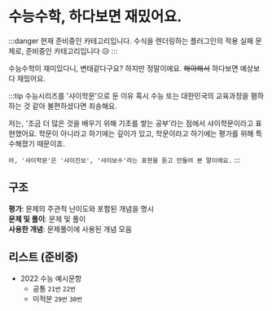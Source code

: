 # 수능수학, 하다보면 재밌어요.

:::danger 현재 준비중인 카테고리입니다.
수식을 렌더링하는 플러그인의 적용 실패 문제로, 준비중인 카테고리입니다 :disappointed_relieved:
:::

수능수학이 재미있다니, 변태같다구요? 하지만 정말이에요. ~~해야해서~~ 하다보면 예상보다 재밌어요.

:::tip 수능시리즈를 '샤이학문'으로 둔 이유
혹시 수능 또는 대한민국의 교육과정을 폄하하는 것 같아 불편하셨다면 죄송해요.

저는, '조금 더 많은 것을 배우기 위해 기초를 쌓는 공부'라는 점에서 샤이학문이라고 표현했어요.
학문이 아니라고 하기에는 깊이가 있고, 학문이라고 하기에는 평가를 위해 특수해졌기 때문이죠.

`아, '샤이학문'은 '샤이진보', '샤이보수'라는 표현을 듣고 만들어 본 말이에요.`
:::

## 구조
**평가**: 문제의 주관적 난이도와 포함된 개념을 명시  
**문제 및 풀이**: 문제 및 풀이  
**사용한 개념**: 문제풀이에 사용된 개념 모음

## 리스트 (준비중)
- 2022 수능 예시문항
  - 공통 `21번` `22번`
  - 미적분 `29번` `30번`
